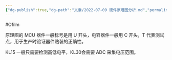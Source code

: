 ```yaml
---
{"dg-publish":true,"dg-path":"文章/2022-07-09 硬件原理图分析.md","permalink":"/文章/2022-07-09 硬件原理图分析/"}
---
```


#Ofilm 

原理图的 MCU 器件一般标号是用 U 开头，电容器件一般用 C 开头，T 代表测试点，用于生产时验证器件贴装的正确性。

KL15 一般只需要检测高低电平，KL30会需要 ADC 采集电压范围。